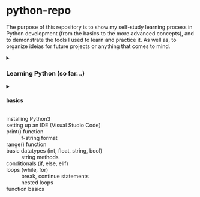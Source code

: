 <head>
    <style>
        div.a{
            text-indent: 20px;
        }
        div.b{
            text-indent: 40px;
        }
        div.c{
            text-indent: 60px;
        }
    </style>
</head>
<body>
    <h1> python-repo </h1>
    <p>
        The purpose of this repository is to show my self-study learning process in Python development 
        (from the basics to the more advanced concepts), and to demonstrate the tools I used to learn and 
        practice it. As well as, to organize ideias for future projects or anything that comes to mind.
    </p>
    <details><summary><h3> Learning Python (so far...) </h3></summary></details>        
    <details><summary><h4> basics </h4></summary></details>
        <dl>
            <dt class = "a"> installing Python3 </dt>      
            <dt class = "a"> setting up an IDE (Visual Studio Code) </dt>
            <dt class = "a"> print() function </dt>
                <dd class = "b"> f-string format </dd>
            <dt class = "a"> range() function </dt>
            <dt class = "a"> basic datatypes (int, float, string, bool) </dt>
                <dd class = "b"> string methods </dd>
            <dt class = "a"> conditionals (if, else, elif) </dt>
            <dt class = "a"> loops (while, for) </dt>
                <dd class = "b"> break, continue statements <br> nested loops </dd>
            <dt class = "a"> function basics </dt>
        </dl>
</body>
